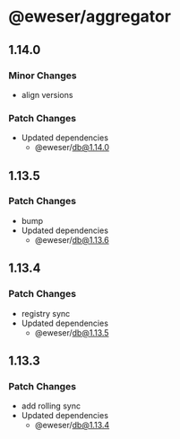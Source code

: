 # @eweser/aggregator

## 1.14.0

### Minor Changes

- align versions

### Patch Changes

- Updated dependencies
  - @eweser/db@1.14.0

## 1.13.5

### Patch Changes

- bump
- Updated dependencies
  - @eweser/db@1.13.6

## 1.13.4

### Patch Changes

- registry sync
- Updated dependencies
  - @eweser/db@1.13.5

## 1.13.3

### Patch Changes

- add rolling sync
- Updated dependencies
  - @eweser/db@1.13.4
